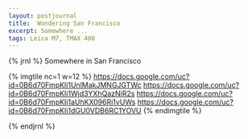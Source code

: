 ```yaml
---
layout: postjournal
title:  Wondering San Francisco
excerpt: Somewhere ...
tags: Leica M7, TMAX 400
---
```




{% jrnl %}
Somewhere in San Francisco



{% imgtile nc=1 w=12 %}
https://docs.google.com/uc?id=0B6d70FmpKIi1UnlMakJMNGJGTWc https://docs.google.com/uc?id=0B6d70FmpKIi1Wjd3YXhQazNiR2s 
https://docs.google.com/uc?id=0B6d70FmpKIi1aUhKX096Ri1vUWs https://docs.google.com/uc?id=0B6d70FmpKIi1dGU0VDB6RC1YOVU 
{% endimgtile %}

{% endjrnl %}
<!-- Ends op most -->
